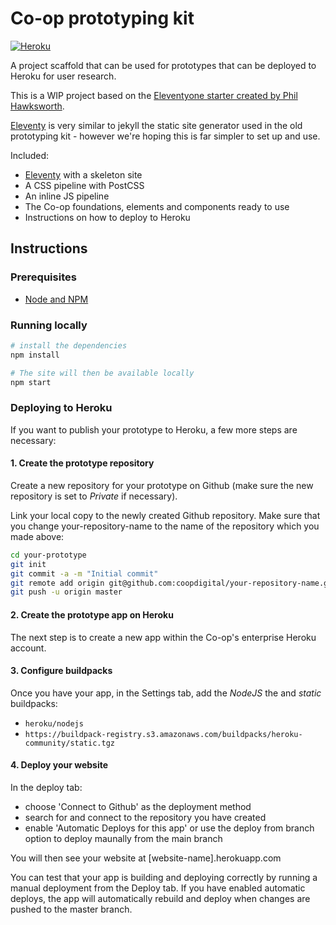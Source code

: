 # Co-op prototyping kit

[![Heroku](https://heroku-badge.herokuapp.com/?app=eleventy-prototyping-kit)](https://eleventy-prototyping-kit.herokuapp.com/)

A project scaffold that can be used for prototypes that can be deployed to Heroku for user research.

This is a WIP project based on the [Eleventyone starter created by Phil Hawksworth](https://github.com/philhawksworth/eleventyone).

[Eleventy](https://11ty.io) is very similar to jekyll the static site generator used in the old prototyping kit - however we're hoping this is far simpler to set up and use.

Included:

- [Eleventy](https://11ty.io) with a skeleton site
- A CSS pipeline with PostCSS
- An inline JS pipeline
- The Co-op foundations, elements and components ready to use
- Instructions on how to deploy to Heroku


## Instructions

### Prerequisites

- [Node and NPM](https://nodejs.org/)

### Running locally

```bash
# install the dependencies
npm install

# The site will then be available locally
npm start
```

### Deploying to Heroku

If you want to publish your prototype to Heroku, a few more steps are necessary:

#### 1. Create the prototype repository

Create a new repository for your prototype on Github (make sure the new repository is set to _Private_ if necessary).

Link your local copy to the newly created Github repository. Make sure that you change your-repository-name to the name of the repository which you made above:
```sh
cd your-prototype
git init
git commit -a -m "Initial commit"
git remote add origin git@github.com:coopdigital/your-repository-name.git
git push -u origin master
```

#### 2. Create the prototype app on Heroku
The next step is to create a new app within the Co-op's enterprise Heroku account. 

#### 3. Configure buildpacks
Once you have your app, in the Settings tab, add the _NodeJS_ the and _static_  buildpacks:
- `heroku/nodejs`
- `https://buildpack-registry.s3.amazonaws.com/buildpacks/heroku-community/static.tgz`


#### 4. Deploy your website
In the deploy tab:
- choose 'Connect to Github' as the deployment method
- search for and connect to the repository you have created
- enable 'Automatic Deploys for this app' or use the deploy from branch option to deploy maunally from the main branch

You will then see your website at [website-name].herokuapp.com

You can test that your app is building and deploying correctly by running a manual deployment from the Deploy tab. If you have enabled automatic deploys, the app will automatically rebuild and deploy when changes are pushed to the master branch.